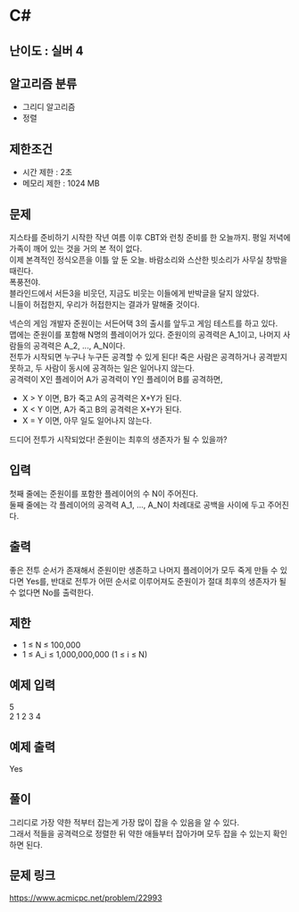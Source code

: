 # C#

## 난이도 : 실버 4

## 알고리즘 분류
  - 그리디 알고리즘
  - 정렬

## 제한조건
  - 시간 제한 : 2초
  - 메모리 제한 : 1024 MB

## 문제
지스타를 준비하기 시작한 작년 여름 이후 CBT와 런칭 준비를 한 오늘까지. 평일 저녁에 가족이 깨어 있는 것을 거의 본 적이 없다.<br/>
이제 본격적인 정식오픈을 이틀 앞 둔 오늘. 바람소리와 스산한 빗소리가 사무실 창밖을 때린다.<br/>
폭풍전야.<br/>
블라인드에서 서든3을 비웃던, 지금도 비웃는 이들에게 반박글을 달지 않았다.<br/>
니들이 허접한지, 우리가 허접한지는 결과가 말해줄 것이다.<br/>

넥슨의 게임 개발자 준원이는 서든어택 3의 출시를 앞두고 게임 테스트를 하고 있다.<br/>
맵에는 준원이를 포함해 N명의 플레이어가 있다. 준원이의 공격력은 A_1이고, 나머지 사람들의 공격력은 A_2, ..., A_N이다.<br/>
전투가 시작되면 누구나 누구든 공격할 수 있게 된다! 죽은 사람은 공격하거나 공격받지 못하고, 두 사람이 동시에 공격하는 일은 일어나지 않는다.<br/>
공격력이 X인 플레이어 A가 공격력이 Y인 플레이어 B를 공격하면,<br/>

  - X > Y 이면, B가 죽고 A의 공격력은 X+Y가 된다.
  - X < Y 이면, A가 죽고 B의 공격력은 X+Y가 된다.
  - X = Y 이면, 아무 일도 일어나지 않는다.

드디어 전투가 시작되었다! 준원이는 최후의 생존자가 될 수 있을까?<br/>


## 입력
첫째 줄에는 준원이를 포함한 플레이어의 수 N이 주어진다.<br/>
둘째 줄에는 각 플레이어의 공격력 A_1, ..., A_N이 차례대로 공백을 사이에 두고 주어진다.<br/>


## 출력
좋은 전투 순서가 존재해서 준원이만 생존하고 나머지 플레이어가 모두 죽게 만들 수 있다면 Yes를, 반대로 전투가 어떤 순서로 이루어져도 준원이가 절대 최후의 생존자가 될 수 없다면 No를 출력한다.<br/>


## 제한
  - 1 ≤ N ≤ 100,000
  - 1 ≤ A_i ≤ 1,000,000,000 (1 ≤ i ≤ N)


## 예제 입력
5<br/>
2 1 2 3 4<br/>


## 예제 출력
Yes<br/>


## 풀이
그리디로 가장 약한 적부터 잡는게 가장 많이 잡을 수 있음을 알 수 있다.<br/>
그래서 적들을 공격력으로 정렬한 뒤 약한 애들부터 잡아가며 모두 잡을 수 있는지 확인하면 된다.<br/>


## 문제 링크
https://www.acmicpc.net/problem/22993